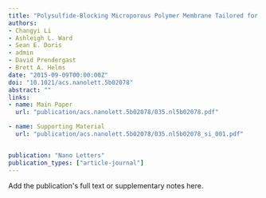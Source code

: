 ```yaml
---
title: "Polysulfide-Blocking Microporous Polymer Membrane Tailored for Hybrid Li-Sulfur Flow Batteries"
authors:
- Changyi Li
- Ashleigh L. Ward
- Sean E. Doris
- admin
- David Prendergast
- Brett A. Helms
date: "2015-09-09T00:00:00Z"
doi: "10.1021/acs.nanolett.5b02078"
abstract: ""
links:
- name: Main Paper
  url: "publication/acs.nanolett.5b02078/035.nl5b02078.pdf"

- name: Supporting Material
  url: "publication/acs.nanolett.5b02078/035.nl5b02078_si_001.pdf"


publication: "Nano Letters"
publication_types: ["article-journal"]
---
```


Add the publication's full text or supplementary notes here.
